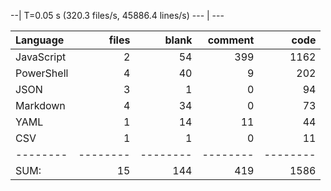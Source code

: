
 --|   T=0.05 s (320.3 files/s, 45886.4 lines/s) --- | ---

Language|files|blank|comment|code
:-------|-------:|-------:|-------:|-------:
JavaScript|2|54|399|1162
PowerShell|4|40|9|202
JSON|3|1|0|94
Markdown|4|34|0|73
YAML|1|14|11|44
CSV|1|1|0|11
--------|--------|--------|--------|--------
SUM:|15|144|419|1586


